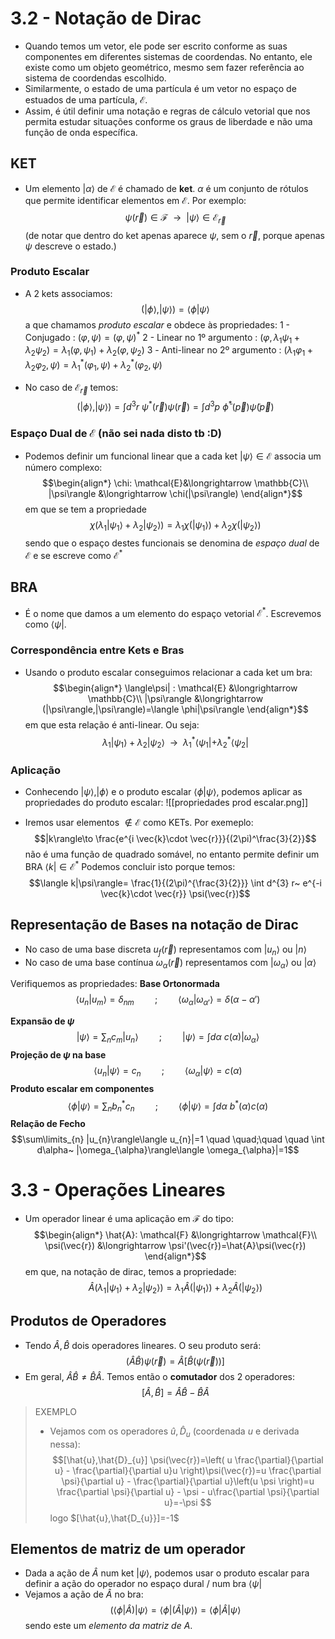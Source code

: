 # 3.2 - Notação de Dirac
- Quando temos um vetor, ele pode ser escrito conforme as suas componentes em diferentes sistemas de coordendas. No entanto, ele existe como um objeto geométrico, mesmo sem fazer referência ao sistema de coordendas escolhido.
- Similarmente, o estado de uma partícula é um vetor no espaço de estuados de uma partícula, $\mathcal{E}$.
- Assim, é útil definir uma notação e regras de cálculo vetorial que nos permita estudar situações conforme os graus de liberdade e não uma função de onda específica.

## KET
- Um elemento $|\alpha\rangle$ de $\mathcal{E}$ é chamado de **ket**. $\alpha$ é um conjunto de rótulos que permite identificar elementos em $\mathcal{E}$. Por exemplo:
$$\psi(\vec{r})\in \mathcal{F}~~\to~~ |\psi\rangle\in \mathcal{E}_\vec{r}$$
(de notar que dentro do ket apenas aparece $\psi$, sem o $\vec{r}$, porque apenas $\psi$ descreve o estado.)

### Produto Escalar
- A 2 kets associamos:$$(|\phi\rangle,|\psi\rangle)=\langle \phi|\psi\rangle$$
a que chamamos *produto escalar* e obdece às propriedades:
    1 - Conjugado : $(\varphi,\psi)=(\varphi,\psi)^{*}$
    2 - Linear no 1º argumento : $(\varphi, \lambda_{1}\psi_{1}+\lambda_{2}\psi_{2})=\lambda_{1}(\varphi,\psi_{1})+\lambda_{2}(\varphi,\psi_{2})$
    3 - Anti-linear no 2º argumento : $(\lambda_{1}\varphi_{1}+\lambda_{2}\varphi_{2},\psi)=\lambda_{1}^{*}(\varphi_{1},\psi)+\lambda_{2}^{*}(\varphi_{2},\psi)$

- No caso de $\mathcal{E}_\vec{r}$ temos:
$$(|\phi\rangle,|\psi\rangle)=\int d^{3}r~\psi^{*}(\vec{r})\psi(\vec{r})=\int d^{3}p~ \tilde \phi^{*}(\vec{p})\tilde \psi(\vec{p})$$

### Espaço Dual de $\mathcal{E}$ (não sei nada disto tb :D)
- Podemos definir um funcional linear que a cada ket $|\psi\rangle\in \mathcal{E}$ associa um número complexo:
$$\begin{align*}
\chi: \mathcal{E}&\longrightarrow \mathbb{C}\\
|\psi\rangle &\longrightarrow \chi(|\psi\rangle)
\end{align*}$$
em que se tem a propriedade
$$\chi(\lambda_{1}|\psi_{1}\rangle+\lambda_{2}|\psi_{2}\rangle)=\lambda_{1}\chi(|\psi_{1}\rangle) + \lambda_{2}\chi(|\psi_{2}\rangle)$$
sendo que o espaço destes funcionais se denomina de *espaço dual* de $\mathcal{E}$ e se escreve como $\mathcal{E}^{*}$

## BRA
- É o nome que damos a um elemento do espaço vetorial $\mathcal{E}^{*}$. Escrevemos como $\langle \psi|$.

### Correspondência entre Kets e Bras
- Usando o produto escalar conseguimos relacionar a cada ket um bra:
$$\begin{align*}
\langle\psi| : \mathcal{E} &\longrightarrow \mathbb{C}\\
|\psi\rangle &\longrightarrow (|\psi\rangle,|\psi\rangle)=\langle \phi|\psi\rangle
\end{align*}$$
em que esta relação é anti-linear. Ou seja:
$$\lambda_{1}|\psi_{1}\rangle+\lambda_{2}|\psi_{2}\rangle~~\longrightarrow ~~ \lambda_{1}^{*}\langle\psi_{1}|+\lambda_{2}^{*}\langle\psi_{2}|$$

### Aplicação
- Conhecendo $|\psi\rangle,|\phi\rangle$ e o produto escalar $\langle \phi|\psi\rangle$, podemos aplicar as propriedades do produto escalar:
![[propriedades prod escalar.png]]

- Iremos usar elementos $\notin\mathcal{E}$ como KETs. Por exemeplo:
$$|k\rangle\to \frac{e^{i \vec{k}\cdot \vec{r}}}{(2\pi)^\frac{3}{2}}$$
não é uma função de quadrado somável, no entanto permite definir um BRA $\langle k|\in \mathcal{E}^{*}$
Podemos concluir isto porque temos:
$$\langle k|\psi\rangle= \frac{1}{(2\pi)^{\frac{3}{2}}} \int d^{3} r~ e^{-i \vec{k}\cdot \vec{r}} \psi(\vec{r})$$

## Representação de Bases na notação de Dirac
- No caso de uma base discreta $u_{f}(\vec{r})$ representamos com $|u_{n}\rangle$ ou $|n\rangle$
- No caso de uma base contínua $\omega_{\alpha}(\vec{r})$ representamos com $|\omega_{\alpha}\rangle$ ou $|\alpha\rangle$

Verifiquemos as propriedades:
**Base Ortonormada**
$$\langle u_{n}|u_{m}\rangle= \delta_{nm} \quad \quad ; \quad \quad \langle \omega_{\alpha}|\omega_{\alpha'}\rangle=\delta(\alpha-\alpha')$$

**Expansão de $\psi$**
$$|\psi\rangle= \sum_{n}c_{m}|u_{n}\rangle \quad\quad;\quad \quad |\psi\rangle = \int d \alpha~ c(\alpha)|\omega_{\alpha}\rangle$$
**Projeção de $\psi$ na base**
$$\langle u_{n}|\psi\rangle=c_{n} \quad \quad;\quad \quad \langle \omega_{\alpha}|\psi\rangle=c(\alpha)$$
**Produto escalar em componentes**
$$\langle \phi|\psi\rangle=\sum_{n} b_{n}^{*}c_{n} \quad \quad;\quad \quad \langle \phi|\psi\rangle=\int d \alpha ~b^{*}(\alpha)c(\alpha)$$
**Relação de Fecho**
$$\sum\limits_{n} |u_{n}\rangle\langle u_{n}|=1 \quad \quad;\quad \quad \int d\alpha~ |\omega_{\alpha}\rangle\langle \omega_{\alpha}|=1$$

# 3.3 - Operações Lineares
- Um operador linear é uma aplicação em $\mathcal{F}$ do tipo:
$$\begin{align*}
\hat{A}: \mathcal{F} &\longrightarrow \mathcal{F}\\
\psi(\vec{r}) &\longrightarrow \psi'(\vec{r})=\hat{A}\psi(\vec{r})
\end{align*}$$
em que, na notação de dirac, temos a propriedade:
$$\hat{A} (\lambda_{1}|\psi_{1}\rangle+ \lambda_{2}|\psi_{2}\rangle) = \lambda_{1} \hat{A}(|\psi_{1}\rangle)+\lambda_{2} \hat{A}(|\psi_{2}\rangle)$$

## Produtos de Operadores
- Tendo $\hat{A}, \hat{B}$ dois operadores lineares. O seu produto será:
$$(\hat{A}\hat{B})\psi(\vec{r})=\hat{A}\left[ \hat{B} (\psi(\vec{r}))\right]$$
- Em geral, $\hat{A}\hat{B}\neq \hat{B}\hat{A}$. Temos então o **comutador** dos 2 operadores:
$$[\hat{A},\hat{B}]=\hat{A}\hat{B}-\hat{B}\hat{A}$$
> EXEMPLO
> - Vejamos com os operadores $\hat{u},\hat{D}_{u}$ (coordenada $u$ e derivada nessa):
> $$[\hat{u},\hat{D}_{u}] \psi(\vec{r})=\left( u \frac{\partial}{\partial u} - \frac{\partial}{\partial u}u \right)\psi(\vec{r})=u \frac{\partial  \psi}{\partial u} - \frac{\partial}{\partial u}\left(u \psi \right)=u \frac{\partial  \psi}{\partial u} - \psi - u\frac{\partial \psi}{\partial u}=-\psi $$
> logo $[\hat{u},\hat{D_{u}}]=-1$

## Elementos de matriz de um operador
- Dada a ação de $\hat{A}$ num ket $|\psi\rangle$, podemos usar o produto escalar para definir a ação do operador no espaço dural / num bra $\langle \psi|$
- Vejamos a ação de $\hat{A}$ no bra:
$$(\langle \phi|\hat{A})|\psi\rangle=\langle \phi|(\hat{A}|\psi\rangle)=\langle \phi|\hat{A}|\psi \rangle$$
sendo este um *elemento da matriz de A*.